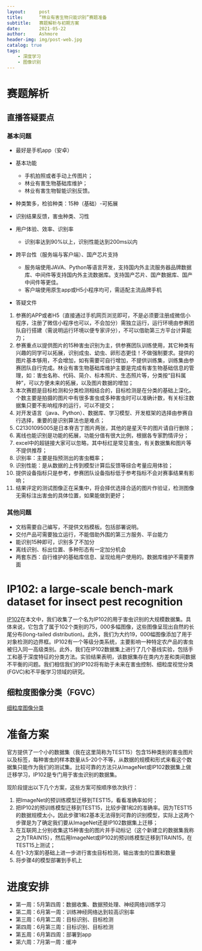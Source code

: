```yaml
---
layout:     post
title:      “林业有害生物只能识别”赛题准备
subtitle:   赛题解析与初期方案
date:       2021-05-22
author:     Ashmore
header-img: img/post-web.jpg
catalog: true
tags:
    - 深度学习
    - 图像识别
---
```

# 赛题解析

## 直播答疑要点

### 基本问题

- 最好是手机app（安卓）
- 基本功能

  - 手机拍照或者手动上传图片；
  - 林业有害生物基础库维护；
  - 林业有害生物智能识别反馈。
- 种类繁多，检验种类：15种（基础）-可拓展
- 识别结果反馈，害虫种类、习性
- 用户体验、效率、识别率

  - 识别率达到90%以上，识别性能达到200ms以内
- 跨平台性（服务端与客户端）、国产芯片支持

  - 服务端使用JAVA、Python等语言开发，支持国内外主流服务器品牌数据库、中间件等支持国内外主流数据库。支持国产芯片、国产数据库、国产中间件等更佳。
  - 客户端使用原生app或H5小程序均可，需适配主流品牌手机
- 答疑文件

1. 参赛的APP或者H5（直接通过手机网页浏览即可，不是必须要注册成微信小程序，注册了微信小程序也可以，不会加分）需独立运行，运行环境由参赛团队自行搭建（需说明运行环境以便专家评分），不可以借助第三方平台计算能力；
2. 参赛重点以提供图片的15种害虫识别为主，供参赛团队训练使用，其它种类有兴趣的同学可以拓展，识别成虫、幼虫、卵形态更佳！不做强制要求。提供的图片基本够用，不会增加，如有需要可自行增加，不提供训练集，训练集由参赛团队自行完成。林业有害生物基础库维护主要是完成有害生物基础信息的管理，如：害虫名称、代码、简介、标本照片、生态照片等，分类按“目科属种”，可以方便未来的拓展，以及图片数据的增加；
3. 本次赛题是目标检测和分类检测相结合的，目标检测是在分类的基础上深化。个数主要是拍摄的图片中有很多害虫或多种害虫时可以准确计数，有关标注数据集只要不影响程序的运行，可以不提交；
4. 对开发语言（java、Python）、数据库、学习模型、开发框架的选择由参赛自行选择，重要的是识别算法也是难点；
5. C21301095005是日本脊吉丁图片两张，其他的是星天牛的图片请自行删除；
6. 离线也能识别是功能的拓展，功能分值有很大比例，根据各专家酌情评分；
7. excel中的超链接大家可以忽略，其中标红是常见害虫，有关数据集和图片等不提供推荐；
8. 识别率：主要是指预测出的害虫概率；
9. 识别性能：是从数据的上传到模型计算后反馈等综合考量应用体验；
10. 提供设备指标只是参考，参赛团队设备指标低于参考指标不会对赛事结果有影响；
11. 结果评定的测试图像正在采集中，将会择优选择合适的图片作验证，检测图像无需标注出害虫的具体位置，如果能做到更好；

### 其他问题

- 文档需要自己编写，不提供文档模板。包括部署说明。
- 交付产品可需要独立运行，不能借助外围的第三方服务、平台能力
- 能识别15种即可，识别多了不加分
- 离线识别、标出位置、多种形态有一定加分机会
- 两套东西：自行维护的基础库信息、呈现给用户使用的。数据库维护不需要界面

# IP102: a large-scale bench-mark dataset for insect pest recognition

[IP102](https://blog.csdn.net/qq_43723025/article/details/115900568)在本文中，我们收集了一个名为IP102的用于害虫识别的大规模数据集。具体来说，它包含了属于102个类别的75，000多幅图像，这些图像呈现出自然的长尾分布(long-tailed distribution)。此外，我们为大约19，000幅图像添加了用于对象检测的边界框。IP102有一个等级分类系统，主要影响一种特定农产品的害虫被归入同一高级类别。此外，我们在IP102数据集上进行了几个基线实验，包括手工和基于深度特征的分类方法。实验结果表明，该数据集存在类内方差和类间数据不平衡的问题。我们相信我们的IP102将有助于未来在害虫控制、细粒度视觉分类(FGVC)和不平衡学习领域的研究。

## 细粒度图像分类（FGVC）

[细粒度图像分类](https://blog.csdn.net/qq_15615505/article/details/114499286)

# 准备方案

官方提供了一个小的数据集（我在这里简称为TEST15）包含15种类别的害虫图片以及标签，每种害虫的样本数量从5-20个不等，从数据的规模和形式来看这个数据集只能作为我们的测试集。比较可靠的方法只从ImageNet或IP102数据集上做迁移学习，IP102是专门用于害虫识别的数据集。

现阶段提出以下几个方案，这些方案可按顺序依次执行：

1. 把ImageNet的预训练模型迁移到TEST15，看看准确率如何；
2. 把IP102的预训练模型迁移到TEST15，比较步骤1和2的准确率。因为TEST15的数据规模太小，因此步骤1和2基本无法得到可靠的识别模型，实际上这两个步骤是为了确定我们要从ImageNet还是IP102数据集上迁移；
3. 在互联网上分别收集这15种害虫的图片并手动标记（这个新建立的数据集我称之为TRAIN15），然后用ImageNet或IP102的预训练模型迁移到TRAIN15，在TEST15上测试；
4. 在1-3方案的基础上进一步进行害虫目标检测，输出害虫的位置和数量
5. 将步骤4的模型部署到手机上

# 进度安排

- 第一周：5月第四周：数据收集、数据预处理、神经网络训练学习
- 第二周：6月第一周：训练神经网络达到较高识别率
- 第三周：6月第二周：目标识别、目标检测
- 第四周：6月第三周：目标识别、目标检测
- 第五周：6月第四周：部署到app
- 第六周：7月第一周：缓冲
